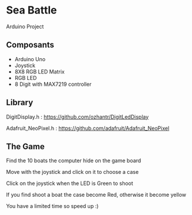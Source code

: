 # Sea Battle

Arduino Project

## Composants 

- Arduino Uno
- Joystick
- 8X8 RGB LED Matrix
- RGB LED
- 8 Digit with MAX7219 controller


## Library

DigitDisplay.h : https://github.com/ozhantr/DigitLedDisplay

Adafruit_NeoPixel.h : https://github.com/adafruit/Adafruit_NeoPixel

## The Game

Find the 10 boats the computer hide on the game board

Move with the joystick and click on it to choose a case

Click on the joystick when the LED is Green to shoot

If you find shoot a boat the case become Red, otherwise it become yellow

You have a limited time so speed up :)
